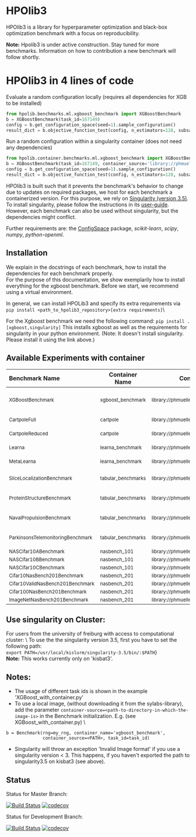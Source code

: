 # HPOlib3

HPOlib3 is a library for hyperparameter optimization and black-box optimization benchmark with a focus on reproducibility.

**Note:** Hpolib3 is under active construction. Stay tuned for more benchmarks. Information on how to contribution a new benchmark will follow shortly.

# HPOlib3 in 4 lines of code

Evaluate a random configuration locally (requires all dependencies for XGB to be installed)

```python
from hpolib.benchmarks.ml.xgboost_benchmark import XGBoostBenchmark
b = XGBoostBenchmark(task_id=167149)
config = b.get_configuration_space(seed=1).sample_configuration()
result_dict = b.objective_function_test(config, n_estimators=128, subsample=0.5)
```

Run a random configuration within a singularity container (does not need any dependencies)
```python
from hpolib.container.benchmarks.ml.xgboost_benchmark import XGBoostBenchmark
b = XGBoostBenchmark(task_id=167149, container_source='library://phmueller/automl')
config = b.get_configuration_space(seed=1).sample_configuration()
result_dict = b.objective_function_test(config, n_estimators=128, subsample=0.5)
```

HPOlib3 is built such that it prevents the benchmark's behavior to change due to updates on required packages, we host for each benchmark a containerized version. 
For this purpose, we rely on [Singularity (version 3.5)](https://sylabs.io/guides/3.5/user-guide/). To install singularity, 
please follow the instructions in its [user-guide](https://sylabs.io/guides/3.5/user-guide/quick_start.html#quick-installation-steps).   
However, each benchmark can also be used without singularity, but the dependencies might conflict.
 
Further requirements are: the [ConfigSpace](https://github.com/automl/ConfigSpace) package, *scikit-learn*, *scipy*, *numpy*, 
*python-openml*. 

## Installation
We explain in the docstrings of each benchmark, how to install the dependencies for each benchmark properly. \
For the purpose of this documentation, we show exemplarily how to install everything for the xgboost benchmark. 
Before we start, we recommend using a virtual environment.
 
In general, we can install HPOLib3 and specify its extra requirements via \
``` pip install <path_to_hpolib3_repository>[extra requirements] ```\

For the Xgboost benchmark we need the following command:
``` pip install .[xgboost,singularity] ```
This installs xgboost as well as the requirements for singularity in your python environment. 
(Note: It doesn't install singularity. Please install it using the link above.) 

## Available Experiments with container

| Benchmark Name                                            | Container Name                             | Container Source                                             | Additional Info                                              |
| :-------------------------------------------------------- | ------------------------------------------ | ------------------------------------------------------------ | ------------------------------------------------------------ |
| <font size="2em">XGBoostBenchmark</font>                  | <font size="2em">xgboost_benchmark</font>  | <font size="2em">library://phmueller/automl/xgboost_benchmark</font> | <font size="2em">Pass a openml task id to the dataset </font> |
| <font size="2em">CartpoleFull</font>                      | <font size="2em">cartpole</font>           | <font size="2em">library://phmueller/automl/cartpole</font>  | <font size="2em">Not deterministic</font>                    |
| <font size="2em">CartpoleReduced</font>                   | <font size="2em">cartpole</font>           | <font size="2em">library://phmueller/automl/cartpole</font>  | <font size="2em">Not deterministic</font>                    |
| <font size="2em">Learna</font>                            | <font size="2em">learna_benchmark</font>   | <font size="2em">library://phmueller/automl/learna_benchmark</font> | <font size="2em">Not deterministic</font>                    |
| <font size="2em">MetaLearna</font>                        | <font size="2em">learna_benchmark</font>   | <font size="2em">library://phmueller/automl/learna_benchmark</font> | <font size="2em">Not deterministic</font>                    |
| <font size="2em">SliceLocalizationBenchmark</font>        | <font size="2em">tabular_benchmarks</font> | <font size="2em">library://phmueller/automl/tabular_benchmarks</font> | <font size="2em">Loading may take several minutes</font>     |
| <font size="2em">ProteinStructureBenchmark</font>         | <font size="2em">tabular_benchmarks</font> | <font size="2em">library://phmueller/automl/tabular_benchmarks</font> | <font size="2em">Loading may take several minutes</font>     |
| <font size="2em">NavalPropulsionBenchmark</font>          | <font size="2em">tabular_benchmarks</font> | <font size="2em">library://phmueller/automl/tabular_benchmarks</font> | <font size="2em">Loading may take several minutes</font>     |
| <font size="2em">ParkinsonsTelemonitoringBenchmark</font> | <font size="2em">tabular_benchmarks</font> | <font size="2em">library://phmueller/automl/tabular_benchmarks</font> | <font size="2em">Loading may take several minutes</font>     |
| <font size="2em">NASCifar10ABenchmark</font>              | <font size="2em">nasbench_101</font>       | <font size="2em">library://phmueller/automl/nasbench_101</font> | <font size="2em"> </font>                                    |
| <font size="2em">NASCifar10BBenchmark</font>              | <font size="2em">nasbench_101</font>       | <font size="2em">library://phmueller/automl/nasbench_101</font> | <font size="2em"> </font>                                    |
| <font size="2em">NASCifar10CBenchmark</font>              | <font size="2em">nasbench_101</font>       | <font size="2em">library://phmueller/automl/nasbench_101</font> | <font size="2em"> </font>                                    |
| <font size="2em">Cifar10NasBench201Benchmark</font>       | <font size="2em">nasbench_201</font>       | <font size="2em">library://phmueller/automl/nasbench_201</font> | <font size="2em"> </font>                                    |
| <font size="2em">Cifar10ValidNasBench201Benchmark</font>  | <font size="2em">nasbench_201</font>       | <font size="2em">library://phmueller/automl/nasbench_201</font> | <font size="2em"> </font>                                    |
| <font size="2em">Cifar100NasBench201Benchmark</font>      | <font size="2em">nasbench_201</font>       | <font size="2em">library://phmueller/automl/nasbench_201</font> | <font size="2em"> </font>                                    |
| <font size="2em">ImageNetNasBench201Benchmark</font>      | <font size="2em">nasbench_201</font>       | <font size="2em">library://phmueller/automl/nasbench_201</font> | <font size="2em"> </font>                                    |


## Use singularity on Cluster:
For users from the university of freiburg with access to computational cluster: \\
To use the the singularity version 3.5, first you have 
to set the following path:\
```export PATH=/usr/local/kislurm/singularity-3.5/bin/:$PATH```} \
**Note:** This works currently only on 'kisbat3'. 

## Notes: 
- The usage of different task ids is shown in the example 'XGBoost_with_container.py'
- To use a local image, (without downloading it from the sylabs-library), add the parameter 
`container-source=<path-to-directory-in-which-the-image-is>` in the Benchmark initialization.
E.g. (see XGBoost_with_container.py) \
```
b = Benchmark(rng=my_rng, container_name='xgboost_benchmark', 
              container_source=<PATH>, task_id=task_id)
```
- Singularity will throw an exception 'Invalid Image format' if you use a singularity version < 3.
  This happens, if you haven't exported the path to singularity3.5 on kisbat3 (see above).

## Status

Status for Master Branch: 

[![Build Status](https://travis-ci.org/automl/HPOlib3.svg?branch=master)](https://travis-ci.org/automl/HPOlib3)
[![codecov](https://codecov.io/gh/automl/HPOlib3/branch/master/graph/badge.svg)](https://codecov.io/gh/automl/HPOlib3)

Status for Development Branch: 

[![Build Status](https://travis-ci.org/automl/HPOlib3.svg?branch=development)](https://travis-ci.org/automl/HPOlib3)
[![codecov](https://codecov.io/gh/automl/HPOlib3/branch/development/graph/badge.svg)](https://codecov.io/gh/automl/HPOlib3)
